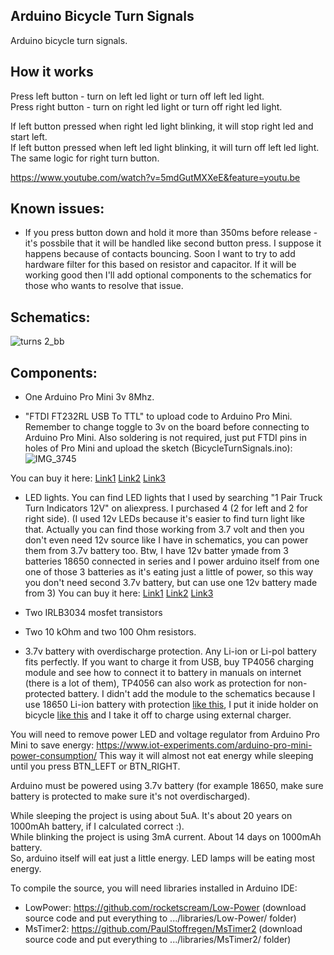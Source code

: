 Arduino Bicycle Turn Signals
-------------------------

Arduino bicycle turn signals.

How it works
-------------------------

Press left button - turn on left led light or turn off left led light.  
Press right button - turn on right led light or turn off right led light.  

If left button pressed when right led light blinking, it will stop right led and start left.  
If left button pressed when left led light blinking, it will turn off left led light.
The same logic for right turn button.

https://www.youtube.com/watch?v=5mdGutMXXeE&feature=youtu.be


Known issues:
-------------------------

- If you press button down and hold it more than 350ms before release - it's possbile that it will be handled like second button press. I suppose it happens because of contacts bouncing. Soon I want to try to add hardware filter for this based on resistor and capacitor. If it will be working good then I'll add optional components to the schematics for those who wants to resolve that issue.

Schematics:
-------------------------

![turns 2_bb](https://user-images.githubusercontent.com/109203/99435769-2da0e980-2943-11eb-8295-d2389be3a972.jpg)


Components:
-------------------------

- One Arduino Pro Mini 3v 8Mhz.

- "FTDI FT232RL USB To TTL" to upload code to Arduino Pro Mini. Remember to change toggle to 3v on the board before connecting to Arduino Pro Mini. 
Also soldering is not required, just put FTDI pins in holes of Pro Mini and upload the sketch (BicycleTurnSignals.ino):
![IMG_3745](https://user-images.githubusercontent.com/109203/98669690-4712c600-2384-11eb-8d3c-eab1f79b2edf.png)


You can buy it here:
    [Link1](https://www.aliexpress.com/item/1005001636675031.html?spm=a2g0o.productlist.0.0.382162fcwDbMcN&algo_pvid=bcbd6b5a-d8f4-4580-876b-6e6965fb7b67&algo_expid=bcbd6b5a-d8f4-4580-876b-6e6965fb7b67-1&btsid=0bb0623416050047155106819ed6a9&ws_ab_test=searchweb0_0,searchweb201602_,searchweb201603_)
    [Link2](https://www.aliexpress.com/item/32831177985.html?spm=a2g0o.productlist.0.0.382162fcwDbMcN&algo_pvid=bcbd6b5a-d8f4-4580-876b-6e6965fb7b67&algo_expid=bcbd6b5a-d8f4-4580-876b-6e6965fb7b67-5&btsid=0bb0623416050047155106819ed6a9&ws_ab_test=searchweb0_0,searchweb201602_,searchweb201603_)
    [Link3](https://www.aliexpress.com/item/4000308024512.html?spm=a2g0o.productlist.0.0.382162fcwDbMcN&algo_pvid=bcbd6b5a-d8f4-4580-876b-6e6965fb7b67&algo_expid=bcbd6b5a-d8f4-4580-876b-6e6965fb7b67-12&btsid=0bb0623416050047155106819ed6a9&ws_ab_test=searchweb0_0,searchweb201602_,searchweb201603_)
    
- LED lights. You can find LED lights that I used  by searching "1 Pair Truck Turn Indicators 12V" on aliexpress. I purchased 4 (2 for left and 2 for right side). 
(I used 12v LEDs because it's easier to find turn light like that. Actually you can find those working from 3.7 volt and then you don't even need 12v source like I have in schematics, you can power them from 3.7v battery too. Btw, I have 12v batter ymade from 3 batteries 18650 connected in series and I power arduino itself from one one of those 3 batteries as it's eating just a little of power, so this way you don't need second 3.7v battery, but can use one 12v battery made from 3)
You can buy it here:
    [Link1](https://www.aliexpress.com/item/4001028388076.html?spm=a2g0o.productlist.0.0.43454413XVxNj7&algo_pvid=8d6f320f-5e61-49a0-a128-c69a9eb959eb&algo_expid=8d6f320f-5e61-49a0-a128-c69a9eb959eb-2&btsid=0bb0623316050048266315715eb994&ws_ab_test=searchweb0_0,searchweb201602_,searchweb201603_)
    [Link2](https://www.aliexpress.com/item/32800524061.html?spm=a2g0o.productlist.0.0.43454413XVxNj7&algo_pvid=8d6f320f-5e61-49a0-a128-c69a9eb959eb&algo_expid=8d6f320f-5e61-49a0-a128-c69a9eb959eb-6&btsid=0bb0623316050048266315715eb994&ws_ab_test=searchweb0_0,searchweb201602_,searchweb201603_)
    [Link3](https://www.aliexpress.com/item/32799049355.html?spm=a2g0o.productlist.0.0.43454413XVxNj7&algo_pvid=8d6f320f-5e61-49a0-a128-c69a9eb959eb&algo_expid=8d6f320f-5e61-49a0-a128-c69a9eb959eb-7&btsid=0bb0623316050048266315715eb994&ws_ab_test=searchweb0_0,searchweb201602_,searchweb201603_)

- Two IRLB3034 mosfet transistors
- Two 10 kOhm and two 100 Ohm resistors.
- 3.7v battery with overdischarge protection. Any Li-ion or Li-pol battery fits perfectly. If you want to charge it from USB, buy TP4056 charging module and see how to connect it to battery in manuals on internet (there is a lot of them), TP4056 can also work as protection for non-protected battery. I didn't add the module to the schematics because I use 18650 Li-ion battery with protection [like this](https://www.aliexpress.com/item/32848096612.html?spm=a2g0o.productlist.0.0.605a7ddfCeC9Vi&algo_pvid=d45e67fb-7d36-4111-bcbd-4c9b9e63c3d7&algo_expid=d45e67fb-7d36-4111-bcbd-4c9b9e63c3d7-0&btsid=0b0a555616050870679444122e0161&ws_ab_test=searchweb0_0,searchweb201602_,searchweb201603_), I put it inide holder on bicycle [like this](https://www.aliexpress.com/item/4000859859685.html?spm=a2g0o.productlist.0.0.58b53707JqadDe&algo_pvid=af3bb6cd-739b-4ee4-adf4-5221dc8fb32c&algo_expid=af3bb6cd-739b-4ee4-adf4-5221dc8fb32c-0&btsid=0b0a555e16050871046346208ea516&ws_ab_test=searchweb0_0,searchweb201602_,searchweb201603_) and I take it off to charge using external charger.

You will need to remove power LED and voltage regulator from Arduino Pro Mini to save energy:
https://www.iot-experiments.com/arduino-pro-mini-power-consumption/
This way it will almost not eat energy while sleeping until you press BTN_LEFT or BTN_RIGHT.

Arduino must be powered using 3.7v battery (for example 18650, make sure battery is protected to make sure it's not overdischarged).

While sleeping the project is using about 5uA. It's about 20 years on 1000mAh battery, if I calculated correct :).  
While blinking the project is using 3mA current. About 14 days on 1000mAh battery.  
So, arduino itself will eat just a little energy. LED lamps will be eating most energy.

To compile the source, you will need libraries installed in Arduino IDE: 
- LowPower: https://github.com/rocketscream/Low-Power (download source code and put everything to .../libraries/Low-Power/ folder)
- MsTimer2: https://github.com/PaulStoffregen/MsTimer2 (download source code and put everything to .../libraries/MsTimer2/ folder)


